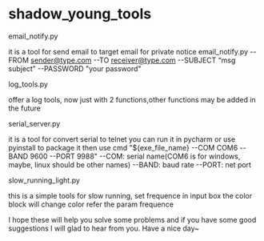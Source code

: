 # shadow_young_tools

email_notify.py

  it is a tool for send email to target email for private notice
  email_notify.py --FROM sender@type.com --TO receiver@type.com --SUBJECT “msg subject” --PASSWORD "your password"


log_tools.py

  offer a log tools, now just with 2 functions,other functions may be added in the future

serial_server.py

  it is a tool for convert serial to telnet
  you can run it in pycharm or use pyinstall to package it
  then use cmd "${exe_file_name} --COM COM6 --BAND 9600 --PORT 9988"
  --COM:     serial name(COM6 is for windows, maybe, linux should be other names)
  --BAND:    baud rate
  --PORT:    net port


slow_running_light.py

  this is a simple tools for slow running, set frequence in input box
  the color block will change color refer the param frequence


I hope these will help you solve some problems and if you have some good suggestions I will glad to hear from you.
Have a nice day~
